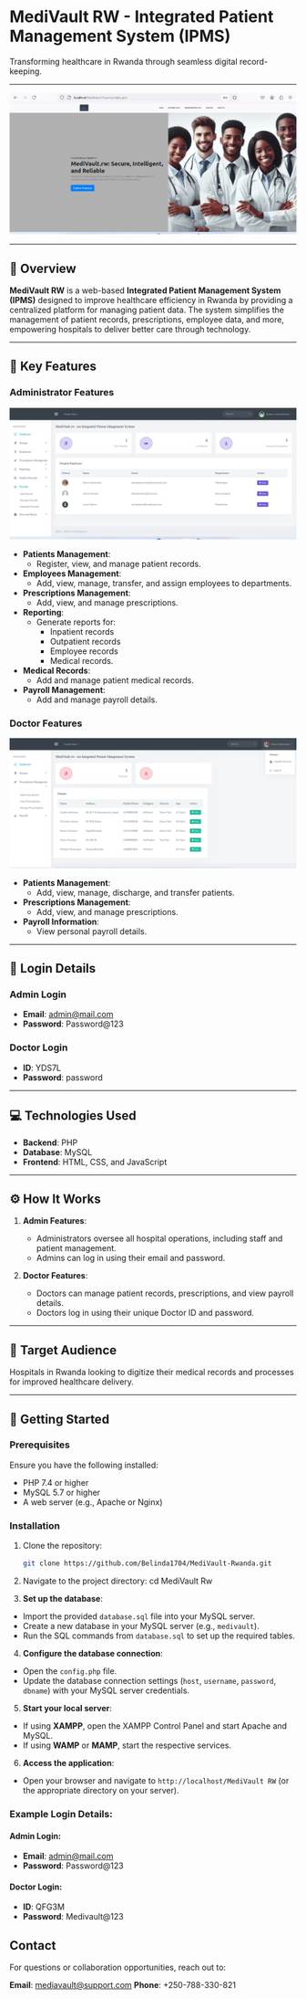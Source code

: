 # MediVault RW - Integrated Patient Management System (IPMS)

Transforming healthcare in Rwanda through seamless digital record-keeping.

---


![Landing Page Screenshot](assets/images/Image%201.png)

---

## 📌 Overview

**MediVault RW** is a web-based **Integrated Patient Management System (IPMS)** designed to improve healthcare efficiency in Rwanda by providing a centralized platform for managing patient data. The system simplifies the management of patient records, prescriptions, employee data, and more, empowering hospitals to deliver better care through technology.

---

## 🎯 Key Features

### Administrator Features
![Admin Screenshot](assets/images/Screenshot%202.png)


- **Patients Management**:
  - Register, view, and manage patient records.
- **Employees Management**:
  - Add, view, manage, transfer, and assign employees to departments.
- **Prescriptions Management**:
  - Add, view, and manage prescriptions.
- **Reporting**:
  - Generate reports for:
    - Inpatient records
    - Outpatient records
    - Employee records
    - Medical records.
- **Medical Records**:
  - Add and manage patient medical records.
- **Payroll Management**:
  - Add and manage payroll details.

### Doctor Features
![Doctor Screenshot](assets/images/Screenshot%203.png)

- **Patients Management**:
  - Add, view, manage, discharge, and transfer patients.
- **Prescriptions Management**:
  - Add, view, and manage prescriptions.
- **Payroll Information**:
  - View personal payroll details.

---

## 🔑 Login Details

### Admin Login
- **Email**: admin@mail.com  
- **Password**: Password@123  

### Doctor Login
- **ID**: YDS7L  
- **Password**: password  

---

## 💻 Technologies Used

- **Backend**: PHP
- **Database**: MySQL
- **Frontend**: HTML, CSS, and JavaScript

---

## ⚙️ How It Works

1. **Admin Features**:
   - Administrators oversee all hospital operations, including staff and patient management.
   - Admins can log in using their email and password.

2. **Doctor Features**:
   - Doctors can manage patient records, prescriptions, and view payroll details.
   - Doctors log in using their unique Doctor ID and password.

---

## 🎯 Target Audience

Hospitals in Rwanda looking to digitize their medical records and processes for improved healthcare delivery.


---

## 🚀 Getting Started

### Prerequisites
Ensure you have the following installed:
- PHP 7.4 or higher
- MySQL 5.7 or higher
- A web server (e.g., Apache or Nginx)

### Installation
1. Clone the repository:
   ```bash
   git clone https://github.com/Belinda1704/MediVault-Rwanda.git

2. Navigate to the project directory:
    cd MediVault Rw

3. **Set up the database**:
- Import the provided `database.sql` file into your MySQL server.
- Create a new database in your MySQL server (e.g., `medivault`).
- Run the SQL commands from `database.sql` to set up the required tables.

4. **Configure the database connection**:
- Open the `config.php` file.
- Update the database connection settings (`host`, `username`, `password`, `dbname`) with your MySQL server credentials.

5. **Start your local server**:
- If using **XAMPP**, open the XAMPP Control Panel and start Apache and MySQL.
- If using **WAMP** or **MAMP**, start the respective services.

6. **Access the application**:
- Open your browser and navigate to `http://localhost/MediVault RW` (or the appropriate directory on your server).

### Example Login Details:

#### Admin Login:
- **Email**: admin@mail.com
- **Password**: Password@123

#### Doctor Login:
- **ID**: QFG3M
- **Password**: Medivault@123

## Contact

For questions or collaboration opportunities, reach out to:

  **Email**: mediavault@support.com
  **Phone**: +250-788-330-821
